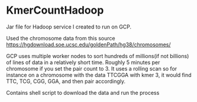 # KmerCountHadoop

Jar file for Hadoop service I created to run on GCP.

Used the chromosome data from this source https://hgdownload.soe.ucsc.edu/goldenPath/hg38/chromosomes/

GCP uses multiple worker nodes to sort hundreds of millions(if not billions) of lines of data in a relatively short time. Roughly 5 minutes per chromosome if you set the pair count to 3.
It uses a rolling scan so for instance on a chromosome with the data TTCGGA with kmer 3, it would find TTC, TCG, CGG, GGA, and then pair accordingly.

Contains shell script to download the data and run the process
